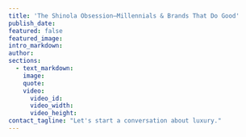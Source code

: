 ```yaml
---
title: 'The Shinola Obsession—Millennials & Brands That Do Good'
publish_date:
featured: false
featured_image:
intro_markdown:
author:
sections:
  - text_markdown:
    image:
    quote:
    video:
      video_id:
      video_width:
      video_height:
contact_tagline: "Let's start a conversation about luxury."
---
```

